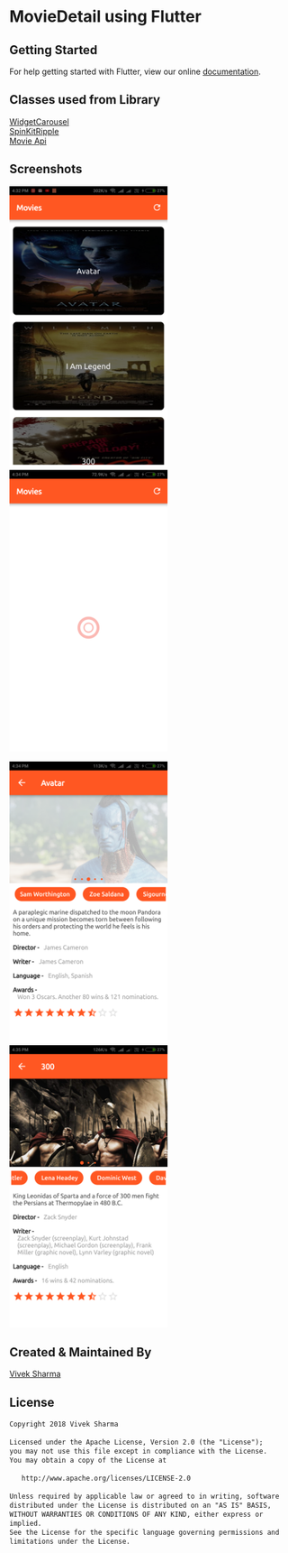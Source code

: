 # MovieDetail using Flutter


## Getting Started

For help getting started with Flutter, view our online
[documentation](https://flutter.io/).

## Classes used from Library

[WidgetCarousel](https://github.com/jlouage/flutter-carousel-pro) <br />
[SpinKitRipple](https://github.com/jogboms/flutter_spinkit) <br />
[Movie Api](https://gist.githubusercontent.com/saniyusuf/406b843afdfb9c6a86e25753fe2761f4/raw/523c324c7fcc36efab8224f9ebb7556c09b69a14/Film.JSON)

## Screenshots
<img src="./screenshot/ss1.png" height="500em"/>&nbsp;&nbsp;&nbsp;&nbsp;&nbsp;&nbsp;&nbsp;&nbsp;&nbsp;&nbsp;&nbsp;&nbsp;&nbsp;&nbsp;&nbsp;&nbsp;&nbsp;&nbsp;&nbsp;&nbsp;&nbsp;&nbsp;&nbsp;&nbsp;<img src="./screenshot/ss2.png" height="500em"/>

<img src="./screenshot/ss3.png" height="500em"/>&nbsp;&nbsp;&nbsp;&nbsp;&nbsp;&nbsp;&nbsp;&nbsp;&nbsp;&nbsp;&nbsp;&nbsp;<img src="./screenshot/ss4.png" height="500em"/>


## Created & Maintained By

[Vivek Sharma](https://github.com/follow2vivek)

## License

    Copyright 2018 Vivek Sharma

    Licensed under the Apache License, Version 2.0 (the "License");
    you may not use this file except in compliance with the License.
    You may obtain a copy of the License at

       http://www.apache.org/licenses/LICENSE-2.0

    Unless required by applicable law or agreed to in writing, software
    distributed under the License is distributed on an "AS IS" BASIS,
    WITHOUT WARRANTIES OR CONDITIONS OF ANY KIND, either express or implied.
    See the License for the specific language governing permissions and
    limitations under the License.
